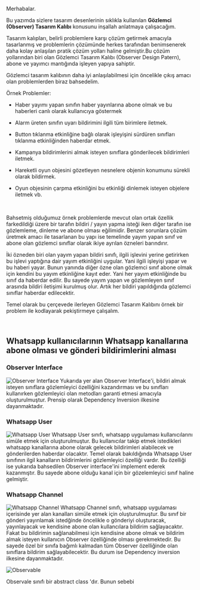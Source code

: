 Merhabalar.

Bu yazımda sizlere tasarım desenlerinin sıklıkla kullanılan **Gözlemci (Observer) Tasarım Kalıbı** konusunu inşallah anlatmaya çalışacağım.

Tasarım kalıpları, belirli problemlere karşı çözüm getirmek amacıyla tasarlanmış ve problemlerin çözümünde herkes tarafından 
benimsenerek daha kolay anlaşılan pratik çözüm yolları haline gelmiştir.Bu çözüm yollarından biri olan Gözlemci Tasarım Kalıbı (Observer Design Patern), 
abone ve yayımcı mantığında işleyen yapıya sahiptir. 

Gözlemci tasarım kalıbının daha iyi anlaşılabilmesi için öncelikle çıkış amacı olan problemlerden biraz bahsedelim.

Örnek Problemler:

* Haber yayımı yapan sınıfın haber yayınlarına abone olmak ve bu haberleri canlı olarak kullanıcıya göstermek

* Alarm üreten sınıfın uyarı bildirimini ilgili tüm birimlere iletmek.

* Button tıklanma etkinliğine bağlı olarak işleyişini sürdüren sınıfları tıklanma etkinliğinden haberdar etmek.

* Kampanya bildirimlerini almak isteyen sınıflara gönderilecek bildirimleri iletmek.

* Hareketli oyun objesini gözetleyen nesnelere objenin konumunu sürekli olarak bildirmek.

* Oyun objesinin çarpma etkinliğini bu etkinliği dinlemek isteyen objelere iletmek vb.

<br />

Bahsetmiş olduğumuz örnek problemlerde mevcut olan ortak özellik farkedildiği üzere bir tarafın bildiri / yayın yapma isteği 
iken diğer tarafın ise gözlemleme, dinleme ve abone olması eğilimidir. Benzer sorunlara çözüm üretmek amacı ile tasarlanan bu yapı ise 
temelinde yayım yapan sınıf ve abone olan gözlemci sınıflar olarak ikiye ayrılan özneleri barındırır.

İki özneden biri olan yayım yapan bildiri sınıfı, ilgili işlevini yerine getirirken bu işlevi yaptığına dair yayım etkinliğini uygular.
Yani ilgili işleyişi yapar ve bu haberi yayar. Bunun yanında diğer özne olan gözlemci sınıf abone olmak için kendini bu yayım etkinliğine kayıt eder. 
Yani her yayım etkinliğinde bu sınıf da haberdar edilir. Bu sayede yayım yapan ve gözlemleyen sınıf arasında bildiri iletişimi kurulmuş olur. 
Artık her bildiri yapıldığında gözlemci sınıflar haberdar edilecektir.

Temel olarak bu çerçevede ilerleyen Gözlemci Tasarım Kalıbını örnek bir problem ile kodlayarak pekiştirmeye çalışalım.

<br />

## Whatsapp kullanıcılarının Whatsapp kanallarına abone olması ve gönderi bildirimlerini alması


### Observer Interface
![Observer Interface](https://github.com/omerfarukgzl/JavaDesignPattern-ObserverPatern/assets/58605364/d1670b2f-ad06-4504-804c-0dc474eabb22)
Yukarıda yer alan Observer Interface'i, bildiri almak isteyen sınıflara gözlemleyici  özelliğini kazandırması ve bu sınıfları kullanırken gözlemleyici olan metodları garanti etmesi amacıyla oluşturulmuştur. Prensip olarak Dependency Inversion ilkesine dayanmaktadır.
<br />


### Whatsapp User
![Whatsapp User ](https://github.com/omerfarukgzl/JavaDesignPattern-ObserverPatern/assets/58605364/551f760d-fe0b-463b-9000-ca3c85aa7848)
Whatsapp User sınıfı, whatsapp uygulaması kullanıcılarını simüle etmek için oluşturulmuştur. Bu kullanıcılar takip etmek istedikleri whatsapp kanallarına abone olarak gelecek bildirimleri alabilecek ve gönderilerden haberdar olacaktır. Temel olarak bakıldığında Whatsapp User sınıfının ilgil kanalların bildirimlerini gözlemleyici özelliği vardır. Bu özelliği ise yukarıda bahsedilen Observer interface'ini implement ederek kazanmıştır. Bu sayede abone olduğu kanal için bir gözelemleyici sınıf haline gelmiştir. 
<br />


### Whatsapp Channel
![Whatsapp Channel](https://github.com/omerfarukgzl/JavaDesignPattern-ObserverPatern/assets/58605364/a58cad65-88e0-4150-9169-e3be0171988b)
Whatsapp Channel sınıfı, whatsapp uygulaması içerisinde yer alan kanalları simüle etmek için oluşturulmuştur. Bu sınıf bir gönderi yayınlamak istedğinde öncelikle o gönderiyi oluşturacak, yayınlayacak ve kendisine abone olan kullancılara bildirim sağlayacaktır. Fakat bu bildirimin sağlanabilmesi için kendisine abone olmak ve bildirim almak isteyen kullanıcın Observer özelliğinde olması gerekmektedir. Bu sayede özel bir sınıfa bağımlı kalmadan tüm Observer özelliğinde olan sınıflara bildirim sağlayabilecektir. Bu durum ise Dependency inversion ilkesine dayanmaktadır.
<br />



![Observable](https://github.com/omerfarukgzl/JavaDesignPattern-ObserverPatern/assets/58605364/5d3af5ab-660b-4cc5-9470-2ae5951673b8)

Observale sınıfı bir abstract class 'dır. Bunun sebebi 









